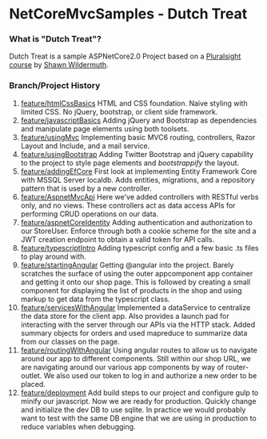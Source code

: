 # NetCoreMvcSamples - Dutch Treat

### What is "Dutch Treat"?

Dutch Treat is a sample ASPNetCore2.0 Project based on a [Pluralsight course](https://app.pluralsight.com/library/courses/aspnetcore-mvc-efcore-bootstrap-angular-web/) by [Shawn Wildermuth](https://wildermuth.com/).

### Branch/Project History

1. [feature/htmlCssBasics](https://github.com/justin-capalbo/NetCoreMvcSamples/tree/feature/htmlCssBasics) HTML and CSS foundation.  Naive styling with limited CSS.  No jQuery, bootstrap, or client side framework.
2. [feature/javascriptBasics](https://github.com/justin-capalbo/NetCoreMvcSamples/tree/feature/javascriptBasics) Adding jQuery and Bootstrap as dependencies and manipulate page elements using both toolsets.
3. [feature/usingMvc](https://github.com/justin-capalbo/NetCoreMvcSamples/tree/feature/usingMvc) Implementing basic MVC6 routing, controllers, Razor Layout and Include, and a mail service.
4. [feature/usingBootstrap](https://github.com/justin-capalbo/NetCoreMvcSamples/tree/feature/usingBootstrap) Adding Twitter Bootstrap and jQuery capability to the project to style page elements and _bootstrappify_ the layout.
5. [feature/addingEfCore](https://github.com/justin-capalbo/NetCoreMvcSamples/tree/feature/addingEfCore) First look at implementing Entity Framework Core with MSSQL Server localdb.  Adds entities, migrations, and a repository pattern that is used by a new controller.
6. [feature/AspnetMvcApi](https://github.com/justin-capalbo/NetCoreMvcSamples/tree/feature/AspnetMvcApi) Here we've added controllers with RESTful verbs only, and no views.  These controllers act as data access APIs for performing CRUD operations on our data.
7. [feature/aspnetCoreIdentity](https://github.com/justin-capalbo/NetCoreMvcSamples/tree/feature/aspnetCoreIdentity) Adding authentication and authorization to our StoreUser.  Enforce through both a cookie scheme for the site and a JWT creation endpoint to obtain a valid token for API calls.
8. [feature/typescriptIntro](https://github.com/justin-capalbo/NetCoreMvcSamples/tree/feature/typescriptIntro) Adding typescript config and a few basic .ts files to play around with.
9. [feature/startingAngular](https://github.com/justin-capalbo/NetCoreMvcSamples/tree/feature/startingAngular) Getting @angular into the project.  Barely scratches the surface of using the outer appcomponent app container and getting it onto our shop page.  This is followed by creating a small component for displaying the list of products in the shop and using markup to get data from the typescript class.
10. [feature/servicesWithAngular](https://github.com/justin-capalbo/NetCoreMvcSamples/tree/feature/servicesWithAngular) Implemented a dataService to centralize the data store for the client app.  Also provides a launch pad for interacting with the server through our APIs via the HTTP stack.  Added summary objects for orders and used mapreduce to summarize data from our classes on the page.
11. [feature/routingWithAngular](https://github.com/justin-capalbo/NetCoreMvcSamples/tree/feature/routingWithAngular) Using angular routes to allow us to navigate around our app to different components.  Still within our shop URL, we are navigating around our various app components by way of router-outlet.  We also used our token to log in and authorize a new order to be placed.
12. [feature/deployment](https://github.com/justin-capalbo/NetCoreMvcSamples/tree/feature/deployment) Add build steps to our project and configure gulp to minify our javascript.  Now we are ready for production.  Quickly change and initialize the dev DB to use sqlite.  In practice we would probably want to test with the same DB engine that we are using in production to reduce variables when debugging.


